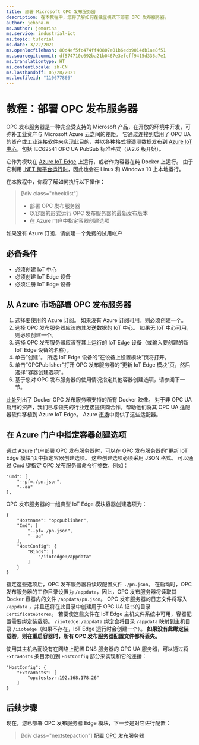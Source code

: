 ```yaml
---
title: 部署 Microsoft OPC 发布服务器
description: 在本教程中，您将了解如何在独立模式下部署 OPC 发布服务器。
author: jehona-m
ms.author: jemorina
ms.service: industrial-iot
ms.topic: tutorial
ms.date: 3/22/2021
ms.openlocfilehash: 80d4ef5fc474ff40807e01b6ecb9014db1ae8f51
ms.sourcegitcommit: df574710c692ba21b0467e3efeff9415d336a7e1
ms.translationtype: HT
ms.contentlocale: zh-CN
ms.lasthandoff: 05/28/2021
ms.locfileid: "110677866"
---
```

# <a name="tutorial-deploy-the-opc-publisher"></a>教程：部署 OPC 发布服务器

OPC 发布服务器是一种完全受支持的 Microsoft 产品，在开放的环境中开发，可弥补工业资产与 Microsoft Azure 云之间的差距。 它通过连接到启用了 OPC UA 的资产或工业连接软件来实现此目的，并以各种格式将遥测数据发布到 [Azure IoT 中心](https://azure.microsoft.com/services/iot-hub/)，包括 IEC62541 OPC UA PubSub 标准格式（从2.6 版开始）。

它作为模块在 [Azure IoT Edge](https://azure.microsoft.com/services/iot-edge/) 上运行，或者作为容器在纯 Docker 上运行。 由于它利用 [.NET 跨平台运行时](/dotnet/core/introduction)，因此也会在 Linux 和 Windows 10 上本地运行。

在本教程中，你将了解如何执行以下操作：

> [!div class="checklist"]
> * 部署 OPC 发布服务器
> * 以容器的形式运行 OPC 发布服务器的最新发布版本
> * 在 Azure 门户中指定容器创建选项

如果没有 Azure 订阅，请创建一个免费的试用帐户

## <a name="prerequisites"></a>必备条件

- 必须创建 IoT 中心
- 必须创建 IoT Edge 设备
- 必须注册 IoT Edge 设备

## <a name="deploy-the-opc-publisher-from-the-azure-marketplace"></a>从 Azure 市场部署 OPC 发布服务器

1. 选择要使用的 Azure 订阅。 如果没有 Azure 订阅可用，则必须创建一个。
2. 选择 OPC 发布服务器应该向其发送数据的 IoT 中心。 如果无 IoT 中心可用，则必须创建一个。
3. 选择 OPC 发布服务器应该在其上运行的 IoT Edge 设备（或输入要创建的新 IoT Edge 设备的名称）。
4. 单击“创建”。 所选 IoT Edge 设备的“在设备上设置模块”页将打开。
5. 单击“OPCPublisher”打开 OPC 发布服务器的“更新 IoT Edge 模块”页，然后选择“容器创建选项”。
6. 基于您对 OPC 发布服务器的使用情况指定其他容器创建选项，请参阅下一节。

[此处](https://mcr.microsoft.com/v2/iotedge/opc-publisher/tags/list)列出了 Docker OPC 发布服务器支持的所有 Docker 映像。 对于非 OPC UA 启用的资产，我们已与领先的行业连接提供商合作，帮助他们将其 OPC UA 适配器软件移植到 Azure IoT Edge。 Azure [市场](https://azuremarketplace.microsoft.com/marketplace/apps?page=1)中提供了这些适配器。

## <a name="specifying-container-create-options-in-the-azure-portal"></a>在 Azure 门户中指定容器创建选项
通过 Azure 门户部署 OPC 发布服务器时，可以在 OPC 发布服务器的“更新 IoT Edge 模块”页中指定容器创建选项。 这些创建选项必须采用 JSON 格式。 可以通过 Cmd 键指定 OPC 发布服务器命令行参数，例如：
```
"Cmd": [
    "--pf=./pn.json",
    "--aa"
],
```

OPC 发布服务器的一组典型 IoT Edge 模块容器创建选项为：
```
{
    "Hostname": "opcpublisher",
    "Cmd": [
        "--pf=./pn.json",
        "--aa"
    ],
    "HostConfig": {
        "Binds": [
            "/iiotedge:/appdata"
        ]
    }
}
```

指定这些选项后，OPC 发布服务器将读取配置文件 `./pn.json`。 在启动时，OPC 发布服务器的工作目录设置为 `/appdata`，因此，OPC 发布服务器将读取其 Docker 容器内的文件 `/appdata/pn.json`。 OPC 发布服务器的日志文件将写入 `/appdata` ，并且还将在此目录中创建用于 OPC UA 证书的目录 `CertificateStores`。 若要使这些文件在 IoT Edge 主机文件系统中可用，容器配置需要绑定装载卷。 `/iiotedge:/appdata` 绑定会将目录 `/appdata` 映射到主机目录 `/iiotedge`（如果不存在，IoT Edge 运行时会创建一个）。
**如果没有此绑定装载卷，则在重启容器时，所有 OPC 发布服务器配置文件都将丢失。**

使用其主机名而没有在网络上配置 DNS 服务器的 OPC UA 服务器，可以通过将 `ExtraHosts` 条目添加到 `HostConfig` 部分来实现和它的连接：

```
"HostConfig": {
    "ExtraHosts": [
        "opctestsvr:192.168.178.26"
    ]
}
```

## <a name="next-steps"></a>后续步骤 
现在，您已部署 OPC 发布服务器 Edge 模块，下一步是对它进行配置：

> [!div class="nextstepaction"]
> [配置 OPC 发布服务器](tutorial-publisher-configure-opc-publisher.md)